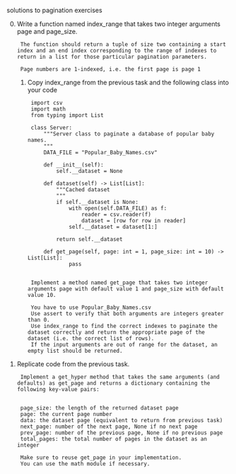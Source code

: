 solutions to pagination exercises

0. Write a function named index_range that takes two integer arguments page and page_size.

        The function should return a tuple of size two containing a start index and an end index corresponding to the range of indexes to return in a list for those particular pagination parameters.

        Page numbers are 1-indexed, i.e. the first page is page 1

   1. Copy index_range from the previous task and the following class into your code

           import csv
           import math
           from typing import List

           class Server:
               """Server class to paginate a database of popular baby names.
               """
               DATA_FILE = "Popular_Baby_Names.csv"
        
               def __init__(self):
                   self.__dataset = None
        
               def dataset(self) -> List[List]:
                   """Cached dataset
                   """
                   if self.__dataset is None:
                       with open(self.DATA_FILE) as f:
                           reader = csv.reader(f)
                           dataset = [row for row in reader]
                       self.__dataset = dataset[1:]
        
                   return self.__dataset
        
               def get_page(self, page: int = 1, page_size: int = 10) -> List[List]:
                       pass


           Implement a method named get_page that takes two integer arguments page with default value 1 and page_size with default value 10.
        
           You have to use Popular_Baby_Names.csv
           Use assert to verify that both arguments are integers greater than 0.
           Use index_range to find the correct indexes to paginate the dataset correctly and return the appropriate page of the dataset (i.e. the correct list of rows).
           If the input arguments are out of range for the dataset, an empty list should be returned.

2. Replicate code from the previous task.


        Implement a get_hyper method that takes the same arguments (and defaults) as get_page and returns a dictionary containing the following key-value pairs:


        page_size: the length of the returned dataset page
        page: the current page number
        data: the dataset page (equivalent to return from previous task)
        next_page: number of the next page, None if no next page
        prev_page: number of the previous page, None if no previous page
        total_pages: the total number of pages in the dataset as an integer

        Make sure to reuse get_page in your implementation.
        You can use the math module if necessary.


